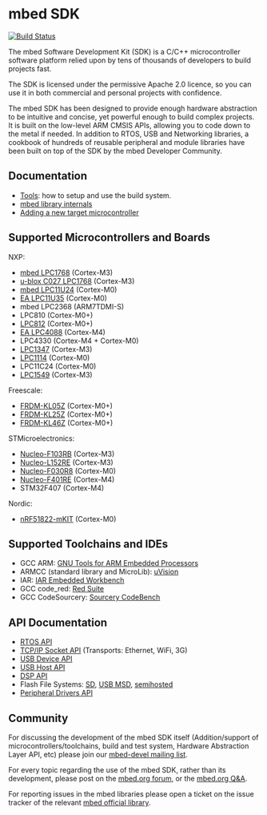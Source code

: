 mbed SDK 
======== 

[![Build Status](https://travis-ci.org/mbedmicro/mbed.png)](https://travis-ci.org/mbedmicro/mbed/builds)

The mbed Software Development Kit (SDK) is a C/C++ microcontroller software platform relied upon by tens of thousands of
developers to build projects fast.

The SDK is licensed under the permissive Apache 2.0 licence, so you can use it in both commercial and personal projects
with confidence.

The mbed SDK has been designed to provide enough hardware abstraction to be intuitive and concise, yet powerful enough
to build complex projects. It is built on the low-level ARM CMSIS APIs, allowing you to code down to the metal if needed.
In addition to RTOS, USB and Networking libraries, a cookbook of hundreds of reusable peripheral and module libraries
have been built on top of the SDK by the mbed Developer Community.

Documentation
-------------
* [Tools](http://mbed.org/handbook/mbed-tools): how to setup and use the build system.
* [mbed library internals](http://mbed.org/handbook/mbed-library-internals)
* [Adding a new target microcontroller](http://mbed.org/handbook/mbed-SDK-porting)

Supported Microcontrollers and Boards
-------------------------------------
NXP:
* [mbed LPC1768](http://mbed.org/platforms/mbed-LPC1768/) (Cortex-M3)
* [u-blox C027 LPC1768](http://mbed.org/platforms/u-blox-C027/) (Cortex-M3)
* [mbed LPC11U24](http://mbed.org/platforms/mbed-LPC11U24/) (Cortex-M0)
* [EA LPC11U35](http://mbed.org/platforms/EA-LPC11U35/) (Cortex-M0)
* mbed LPC2368 (ARM7TDMI-S)
* LPC810 (Cortex-M0+)
* [LPC812](http://mbed.org/platforms/NXP-LPC800-MAX/) (Cortex-M0+)
* [EA LPC4088](http://mbed.org/platforms/EA-LPC4088/) (Cortex-M4)
* LPC4330 (Cortex-M4 + Cortex-M0)
* [LPC1347](http://mbed.org/platforms/DipCortex-M3/) (Cortex-M3)
* [LPC1114](http://mbed.org/platforms/LPC1114FN28/) (Cortex-M0)
* LPC11C24 (Cortex-M0)
* [LPC1549](https://mbed.org/platforms/LPCXpresso1549/) (Cortex-M3)

Freescale:
* [FRDM-KL05Z](https://mbed.org/platforms/FRDM-KL05Z/) (Cortex-M0+)
* [FRDM-KL25Z](http://mbed.org/platforms/KL25Z/) (Cortex-M0+)
* [FRDM-KL46Z](https://mbed.org/platforms/FRDM-KL46Z/) (Cortex-M0+)

STMicroelectronics:
* [Nucleo-F103RB](https://mbed.org/platforms/ST-Nucleo-F103RB/) (Cortex-M3)
* [Nucleo-L152RE](https://mbed.org/platforms/ST-Nucleo-L152RE/) (Cortex-M3)
* [Nucleo-F030R8](https://mbed.org/platforms/ST-Nucleo-F030R8/) (Cortex-M0)
* [Nucleo-F401RE](https://mbed.org/platforms/ST-Nucleo-F401RE/) (Cortex-M4)
* STM32F407 (Cortex-M4)

Nordic:
* [nRF51822-mKIT](https://mbed.org/platforms/Nordic-nRF51822/) (Cortex-M0)

Supported Toolchains and IDEs
-----------------------------
* GCC ARM: [GNU Tools for ARM Embedded Processors](https://launchpad.net/gcc-arm-embedded/4.7/4.7-2012-q4-major)
* ARMCC (standard library and MicroLib): [uVision](http://www.keil.com/uvision/)
* IAR: [IAR Embedded Workbench](http://www.iar.com/en/Products/IAR-Embedded-Workbench/ARM/)
* GCC code_red: [Red Suite](http://www.code-red-tech.com/)
* GCC CodeSourcery: [Sourcery CodeBench](http://www.mentor.com/embedded-software/codesourcery)

API Documentation
-----------------
* [RTOS API](http://mbed.org/handbook/RTOS)
* [TCP/IP Socket API](http://mbed.org/handbook/Socket) (Transports: Ethernet, WiFi, 3G)
* [USB Device API](http://mbed.org/handbook/USBDevice)
* [USB Host API](http://mbed.org/handbook/USBHost)
* [DSP API](http://mbed.org/users/mbed_official/code/mbed-dsp/docs/tip/)
* Flash File Systems: [SD](http://mbed.org/handbook/SDFileSystem), [USB MSD](http://mbed.org/handbook/USBHostMSD), [semihosted](http://mbed.org/handbook/LocalFileSystem)
* [Peripheral Drivers API](http://mbed.org/handbook/Homepage)

Community
---------
For discussing the development of the mbed SDK itself (Addition/support of microcontrollers/toolchains, build and test system, Hardware Abstraction Layer API, etc) please join our [mbed-devel mailing list](https://groups.google.com/forum/?fromgroups#!forum/mbed-devel).

For every topic regarding the use of the mbed SDK, rather than its development, please post on the [mbed.org forum](http://mbed.org/forum/), or the [mbed.org Q&A](http://mbed.org/questions/).

For reporting issues in the mbed libraries please open a ticket on the issue tracker of the relevant [mbed official library](http://mbed.org/users/mbed_official/code/).
